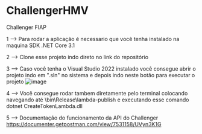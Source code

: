 # ChallengerHMV
Challenger FIAP

1 --> Para rodar a aplicação é necessario que você tenha instalado na maquina SDK .NET Core 3.1

2 --> Clone esse projeto indo direto no link do repositório

3 --> Caso você tenha o Visual Studio 2022 instalado você consegue abrir o projeto indo em ".sln" no sistema e depois indo neste botão para executar o projeto
![image](https://user-images.githubusercontent.com/29742392/160301175-71756f76-7ebf-495c-8e1f-f8cce5335869.png)

4 --> Você consegue rodar tambem diretamente pelo terminal colocando navegando até  \bin\Release\lambda-publish e executando esse comando dotnet CreateTokenLambda.dll

5 --> Documentação do funcionamento da API do Challenger
https://documenter.getpostman.com/view/7531158/UVyn3K1G
